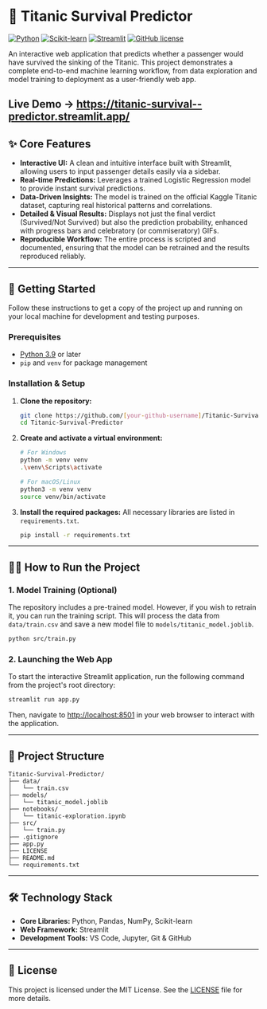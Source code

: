 # 🚢 Titanic Survival Predictor

[![Python](https://img.shields.io/badge/Python-3.9%2B-blue?style=for-the-badge&logo=python)](https://www.python.org/)
[![Scikit-learn](https://img.shields.io/badge/Scikit--learn-1.1.2-orange?style=for-the-badge&logo=scikit-learn)](https://scikit-learn.org/)
[![Streamlit](https://img.shields.io/badge/Streamlit-1.12.0-red?style=for-the-badge&logo=streamlit)](https://streamlit.io/)
[![GitHub license](https://img.shields.io/badge/license-MIT-green?style=for-the-badge)](https://github.com/[your-github-username]/Titanic-Survival-Predictor/blob/main/LICENSE)

An interactive web application that predicts whether a passenger would have survived the sinking of the Titanic. This project demonstrates a complete end-to-end machine learning workflow, from data exploration and model training to deployment as a user-friendly web app.

Live Demo -> https://titanic-survival--predictor.streamlit.app/
---

## ✨ Core Features

- **Interactive UI:** A clean and intuitive interface built with Streamlit, allowing users to input passenger details easily via a sidebar.
- **Real-time Predictions:** Leverages a trained Logistic Regression model to provide instant survival predictions.
- **Data-Driven Insights:** The model is trained on the official Kaggle Titanic dataset, capturing real historical patterns and correlations.
- **Detailed & Visual Results:** Displays not just the final verdict (Survived/Not Survived) but also the prediction probability, enhanced with progress bars and celebratory (or commiseratory) GIFs.
- **Reproducible Workflow:** The entire process is scripted and documented, ensuring that the model can be retrained and the results reproduced reliably.

---

## 🚀 Getting Started

Follow these instructions to get a copy of the project up and running on your local machine for development and testing purposes.

### Prerequisites

- [Python 3.9](https://www.python.org/downloads/) or later
- `pip` and `venv` for package management

### Installation & Setup

1. **Clone the repository:**
   ```bash
   git clone https://github.com/[your-github-username]/Titanic-Survival-Predictor.git
   cd Titanic-Survival-Predictor
   ```

2. **Create and activate a virtual environment:**
   ```bash
   # For Windows
   python -m venv venv
   .\venv\Scripts\activate

   # For macOS/Linux
   python3 -m venv venv
   source venv/bin/activate
   ```

3. **Install the required packages:**
   All necessary libraries are listed in `requirements.txt`.
   ```bash
   pip install -r requirements.txt
   ```

---

## 🏃‍♀️ How to Run the Project

### 1. Model Training (Optional)

The repository includes a pre-trained model. However, if you wish to retrain it, you can run the training script. This will process the data from `data/train.csv` and save a new model file to `models/titanic_model.joblib`.

```bash
python src/train.py
```

### 2. Launching the Web App

To start the interactive Streamlit application, run the following command from the project's root directory:

```bash
streamlit run app.py
```

Then, navigate to [http://localhost:8501](http://localhost:8501) in your web browser to interact with the application.

---

## 📂 Project Structure

```
Titanic-Survival-Predictor/
├── data/
│   └── train.csv
├── models/
│   └── titanic_model.joblib
├── notebooks/
│   └── titanic-exploration.ipynb
├── src/
│   └── train.py
├── .gitignore
├── app.py
├── LICENSE
├── README.md
└── requirements.txt
```

---

## 🛠️ Technology Stack

- **Core Libraries:** Python, Pandas, NumPy, Scikit-learn  
- **Web Framework:** Streamlit  
- **Development Tools:** VS Code, Jupyter, Git & GitHub

---

## 📜 License

This project is licensed under the MIT License. See the [LICENSE](LICENSE) file for more details.